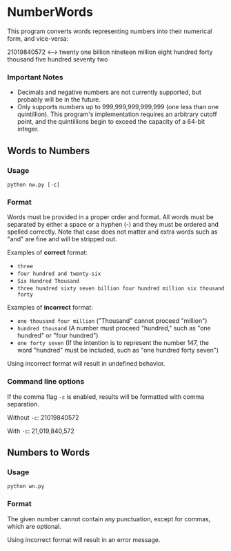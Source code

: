 # NumberWords
This program converts words representing numbers into their numerical form, and vice-versa:

21019840572 <--> twenty one billion nineteen million eight hundred forty thousand five hundred seventy two

### Important Notes
* Decimals and negative numbers are not currently supported, but probably will be in the future.
* Only supports numbers up to 999,999,999,999,999 (one less than one quintillion). This program's implementation requires an arbitrary cutoff point, and the quintillions begin to exceed the capacity of a 64-bit integer.

## Words to Numbers
### Usage
`python nw.py [-c]`

### Format
Words must be provided in a proper order and format. All words must be separated by either a space or a hyphen (-) and they must be ordered and spelled correctly. Note that case does not matter and extra words such as "and" are fine and will be stripped out. 

Examples of **correct** format:
* `three`
* `four hundred and twenty-six`
* `Six Hundred Thousand`
* `three hundred sixty seven billion four hundred million six thousand forty`

Examples of **incorrect** format:
* `one thousand four million` ("Thousand" cannot proceed "million")
* `hundred thousand` (A number must proceed "hundred," such as "one hundred" or "four hundred")
* `one forty seven` (If the intention is to represent the number 147, the word "hundred" must be included, such as "one hundred forty seven")

Using incorrect format will result in undefined behavior.

### Command line options
If the comma flag `-c` is enabled, results will be formatted with comma separation.

Without `-c`: 21019840572

With `-c`: 21,019,840,572

## Numbers to Words
### Usage
`python wn.py`

### Format
The given number cannot contain any punctuation, except for commas, which are optional.

Using incorrect format will result in an error message.
